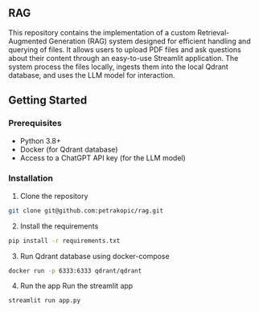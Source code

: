 ## RAG 

This repository contains the implementation of a custom Retrieval-Augmented Generation (RAG) system designed for 
efficient handling and querying of files. It allows users to upload PDF files and ask questions about their content 
through an easy-to-use Streamlit application.
The system process the files locally, ingests them into the local Qdrant database, and uses the LLM model for 
interaction.


## Getting Started

### Prerequisites
- Python 3.8+
- Docker (for Qdrant database)
- Access to a ChatGPT API key (for the LLM model)


### Installation

1. Clone the repository
```bash
git clone git@github.com:petrakopic/rag.git
```

2. Install the requirements
```bash
pip install -r requirements.txt
```

3. Run Qdrant database using docker-compose
```bash
docker run -p 6333:6333 qdrant/qdrant
```

4. Run the app 
Run the streamlit app
```bash
streamlit run app.py
```